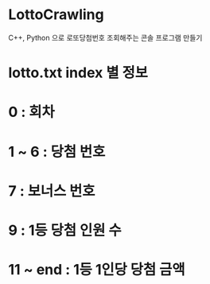 # LottoCrawling

C++, Python 으로 로또당첨번호 조회해주는 콘솔 프로그램 만들기

# lotto.txt index 별 정보
# 0 : 회차
# 1 ~ 6 : 당첨 번호
# 7 : 보너스 번호
# 9 : 1등 당첨 인원 수
# 11 ~ end : 1등 1인당 당첨 금액